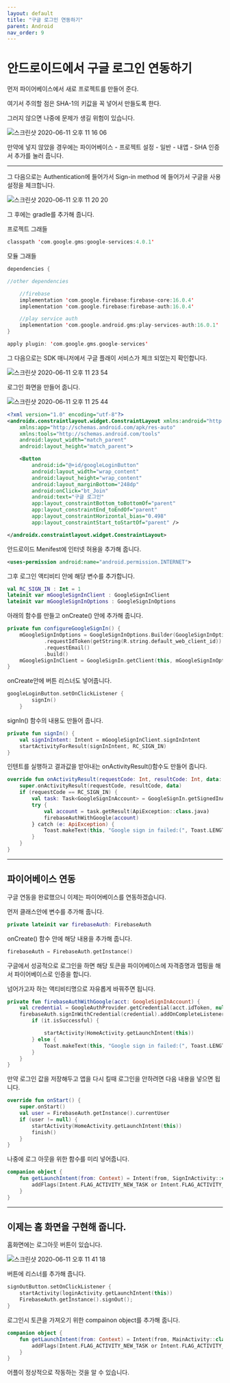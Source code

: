 ```yaml
---
layout: default
title: "구글 로그인 연동하기"
parent: Android
nav_order: 9
---
```


# 안드로이드에서 구글 로그인 연동하기

먼저 파이어베이스에서 새로 프로젝트를 만들어 준다.

여기서 주의할 점은 SHA-1의 키값을 꼭 넣어서 만들도록 한다.

그러지 않으면 나중에 문제가 생길 위험이 있습니다.

![스크린샷 2020-06-11 오후 11 16 06](https://user-images.githubusercontent.com/16849874/84397537-b18ad300-ac39-11ea-9a59-22ac53c83995.png)

만약에 넣지 않았을 경우에는 파이어베이스 - 프로젝트 설정 - 일반 - 내앱 - SHA 인증서 추가를 눌러 줍니다.

---

그 다음으로는 Authentication에 들어가서 Sign-in method 에 들어가서 구글을 사용설정을 체크합니다.

![스크린샷 2020-06-11 오후 11 20 20](https://user-images.githubusercontent.com/16849874/84397845-21995900-ac3a-11ea-986c-a5d161ac1e55.png)

그 후에는 gradle를 추가해 줍니다.

프로젝트 그래들
```kotlin
classpath 'com.google.gms:google-services:4.0.1'
```

모듈 그래들
```kotlin
dependencies {

//other dependencies

    //firebase
    implementation 'com.google.firebase:firebase-core:16.0.4'
    implementation 'com.google.firebase:firebase-auth:16.0.4'

    //play service auth
    implementation 'com.google.android.gms:play-services-auth:16.0.1'
}

apply plugin: 'com.google.gms.google-services'
```

그 다음으로는 SDK 매니저에서 구글 플래이 서비스가 체크 되었는지 확인합니다.

![스크린샷 2020-06-11 오후 11 23 54](https://user-images.githubusercontent.com/16849874/84398204-a1bfbe80-ac3a-11ea-99a7-94538eb90810.png)

로그인 화면을 만들어 줍니다.

![스크린샷 2020-06-11 오후 11 25 44](https://user-images.githubusercontent.com/16849874/84398416-e2b7d300-ac3a-11ea-96b2-00c0c8f58ee4.png)


```xml
<?xml version="1.0" encoding="utf-8"?>
<androidx.constraintlayout.widget.ConstraintLayout xmlns:android="http://schemas.android.com/apk/res/android"
    xmlns:app="http://schemas.android.com/apk/res-auto"
    xmlns:tools="http://schemas.android.com/tools"
    android:layout_width="match_parent"
    android:layout_height="match_parent">

    <Button
        android:id="@+id/googleLoginButton"
        android:layout_width="wrap_content"
        android:layout_height="wrap_content"
        android:layout_marginBottom="248dp"
        android:onClick="bt_Join"
        android:text="구글 로그인"
        app:layout_constraintBottom_toBottomOf="parent"
        app:layout_constraintEnd_toEndOf="parent"
        app:layout_constraintHorizontal_bias="0.498"
        app:layout_constraintStart_toStartOf="parent" />

</androidx.constraintlayout.widget.ConstraintLayout>
```

안드로이드 Menifest에 인터넷 허용을 추가해 줍니다.

```xml
<uses-permission android:name="android.permission.INTERNET">
```

그후 로그인 액티비티 안에 해당 변수를 추가합니다.

```kotlin
val RC_SIGN_IN : Int = 1 
lateinit var mGoogleSignInClient : GoogleSignInClient 
lateinit var mGoogleSignInOptions : GoogleSignInOptions
```

아래의 함수를 만들고 onCreate() 안에 추가해 줍니다.

```kotlin
private fun configureGoogleSignIn() {
    mGoogleSignInOptions = GoogleSignInOptions.Builder(GoogleSignInOptions.DEFAULT_SIGN_IN)
            .requestIdToken(getString(R.string.default_web_client_id))
            .requestEmail()
            .build()
    mGoogleSignInClient = GoogleSignIn.getClient(this, mGoogleSignInOptions)
}
```

onCreate안에 버튼 리스너도 넣어줍니다.

```kotlin
googleLoginButton.setOnClickListener {
        signIn()
    }
```

signIn() 함수의 내용도 만들어 줍니다.

```kotlin
private fun signIn() {
    val signInIntent: Intent = mGoogleSignInClient.signInIntent
    startActivityForResult(signInIntent, RC_SIGN_IN)
}
```

인텐트를 실행하고 결과값을 받아내는 onActivityResult()함수도 만들어 줍니다.

```kotlin
override fun onActivityResult(requestCode: Int, resultCode: Int, data: Intent?) {
    super.onActivityResult(requestCode, resultCode, data)
    if (requestCode == RC_SIGN_IN) {
        val task: Task<GoogleSignInAccount> = GoogleSignIn.getSignedInAccountFromIntent(data)
        try {
            val account = task.getResult(ApiException::class.java)
            firebaseAuthWithGoogle(account)
        } catch (e: ApiException) {
            Toast.makeText(this, "Google sign in failed:(", Toast.LENGTH_LONG).show()
        }
    }
}
```

---
## 파이어베이스 연동

구글 연동을 완료했으니 이제는 파이어베이스를 연동하겠습니다.

먼저 클래스안에 변수를 추가해 줍니다.

```kotlin
private lateinit var firebaseAuth: FirebaseAuth
```

onCreate() 함수 안에 해당 내용을 추가해 줍니다.

```kotlin
firebaseAuth = FirebaseAuth.getInstance()
```

구글에서 성공적으로 로그인을 하면 해당 토큰을 파이어베이스에 자격증명과 맵핑을 해서 파이어베이스로 인증을 합니다.

넘어가고자 하는 액티비티명으로 자유롭게 바꿔주면 됩니다.

```kotlin
private fun firebaseAuthWithGoogle(acct: GoogleSignInAccount) {
    val credential = GoogleAuthProvider.getCredential(acct.idToken, null)
    firebaseAuth.signInWithCredential(credential).addOnCompleteListener {
        if (it.isSuccessful) {

            startActivity(HomeActivity.getLaunchIntent(this))
        } else {
            Toast.makeText(this, "Google sign in failed:(", Toast.LENGTH_LONG).show()
        }
    }
}
```

만약 로그인 값을 저장해두고 앱을 다시 킬때 로그인을 안하려면 다음 내용을 넣으면 됩니다.

```kotlin
override fun onStart() {
    super.onStart()
    val user = FirebaseAuth.getInstance().currentUser
    if (user != null) {
        startActivity(HomeActivity.getLaunchIntent(this))
        finish()
    }
}
```

나중에 로그 아웃을 위한 함수를 미리 넣어줍니다.

```kotlin
companion object {
    fun getLaunchIntent(from: Context) = Intent(from, SignInActivity::class.java).apply {
        addFlags(Intent.FLAG_ACTIVITY_NEW_TASK or Intent.FLAG_ACTIVITY_CLEAR_TASK)
    }
}
```

---

## 이제는 홈 화면을 구현해 줍니다.

홈화면에는 로그아웃 버튼이 있습니다.

![스크린샷 2020-06-11 오후 11 41 18](https://user-images.githubusercontent.com/16849874/84400488-0f6cea00-ac3d-11ea-9442-3c62c8e3b07a.png)

버튼에 리스너를 추가해 줍니다.

```kotlin
signOutButton.setOnClickListener {
    startActivity(loginActivity.getLaunchIntent(this))
    FirebaseAuth.getInstance().signOut();
}
```

로그인시 토큰을 가져오기 위한 compainon object를 추가해 줍니다.

```kotlin
companion object {
    fun getLaunchIntent(from: Context) = Intent(from, MainActivity::class.java).apply {
        addFlags(Intent.FLAG_ACTIVITY_NEW_TASK or Intent.FLAG_ACTIVITY_CLEAR_TASK)
    }
}
```

어플이 정상적으로 작동하는 것을 알 수 있습니다.
